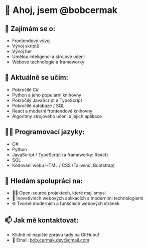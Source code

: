 # 👋 Ahoj, jsem @bobcermak

## 👀 Zajímám se o:
- Frontendový vývoj
- Vývoj skriptů
- Vývoj her
- Umělou inteligenci a strojové učení
- Webové technologie a frameworky

## 🌱 Aktuálně se učím:
- Pokročilé C#
- Python a jeho populární knihovny
- Pokročilý JavaScript a TypeScript
- Pokročilé databáze / SQL
- React a moderní frontendové knihovny
- Algoritmy strojového učení a jejich aplikace

## 👨‍💻 Programovací jazyky:
- C#
- Python
- JavaScript / TypeScript (a frameworky: React)
- SQL
- Kódování webu HTML / CSS (Tailwind, Bootstrap)

## 💞️ Hledám spolupráci na:
- 🧑‍💻 Open-source projektech, které mají smysl  
- 🚀 Inovativních webových aplikacích s moderními technologiemi  
- 🌐 Tvorbě moderních a funkčních webových stránek

## 📫 Jak mě kontaktovat:
- Klidně mi napište zprávu tady na GitHubu!
- 📧 Email: bob.cermak.dev@gmail.com
